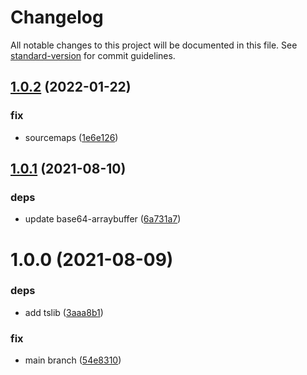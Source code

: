 # Changelog

All notable changes to this project will be documented in this file. See [standard-version](https://github.com/conventional-changelog/standard-version) for commit guidelines.

## [1.0.2](https://github.com/niklasvh/utrie/compare/v1.0.1...v1.0.2) (2022-01-22)


### fix

* sourcemaps ([1e6e126](https://github.com/niklasvh/utrie/commit/1e6e12671fa187b5fbaca893460f114b085ce054))



## [1.0.1](https://github.com/niklasvh/utrie/compare/v1.0.0...v1.0.1) (2021-08-10)


### deps

* update base64-arraybuffer ([6a731a7](https://github.com/niklasvh/utrie/commit/6a731a77d34165905f7d91adc6fa3f4bb8a317d2))



# 1.0.0 (2021-08-09)


### deps

* add tslib ([3aaa8b1](https://github.com/niklasvh/utrie/commit/3aaa8b181e4eede4b55e50b0145e4bffb1366f82))

### fix

* main branch ([54e8310](https://github.com/niklasvh/utrie/commit/54e83101d7443e8b0e5761c7985ec94ee8ad1f6d))
